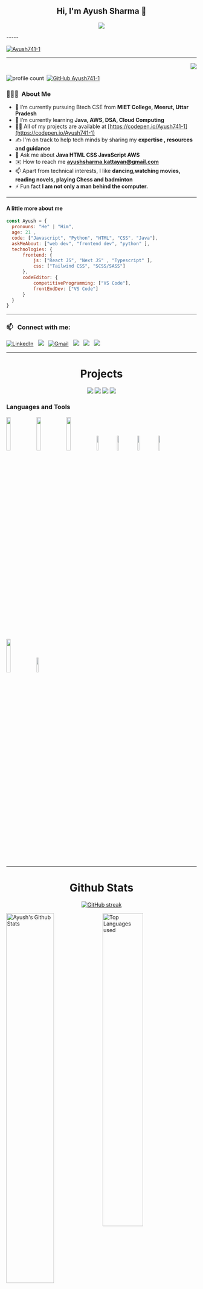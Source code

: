 <h2 align="center">Hi, I'm Ayush Sharma 👋</h2>
<p align="center">
  <a align="center" href="https://github.com/DenverCoder1/readme-typing-svg"><img src="https://readme-typing-svg.herokuapp.com?&font=IBM+Plex+Sans&color=F72EE2&size=25&lines=Welcome+to+my+GitHub+Profile!;I'm+a+Cloud+Architect+,+Java+Programmer" /></a>
</p>
-----

<p align="left"> 
  <a href="https://github.com/ryo-ma/github-profile-trophy">
    <img src="https://github-profile-trophy.vercel.app/?username=Ayush741-1&theme=radical" alt="Ayush741-1" />
  </a>
</p>

-----



<img align="right" src="https://media.giphy.com/media/M9gbBd9nbDrOTu1Mqx/giphy.gif">
<br>
</a>

![profile count](https://komarev.com/ghpvc/?username=Ayush741-1&color=blueviolet)&nbsp;
[![GitHub Ayush741-1](https://img.shields.io/github/followers/Ayush741-1?label=follow&style=social)](https://github.com/Ayush741-1)&nbsp;



### 👨🏻‍💻 &nbsp;About Me

- 🔭 I’m currently pursuing Btech CSE from **MIET College, Meerut, Uttar Pradesh**
- 🌱 I’m currently learning **Java, AWS, DSA, Cloud Computing**
- 👨‍💻 All of my projects are available at [https://codepen.io/Ayush741-1](https://codepen.io/Ayush741-1)
- ✍️ I'm on track to help tech minds by sharing my **expertise , resources and guidance**
- 💬 Ask me about **Java HTML CSS JavaScript AWS**
- ✉️ How to reach me **ayushsharma.kattayan@gmail.com**
- 📫 Apart from technical interests, I like **dancing,watching movies, reading novels, playing Chess and badminton**
- ⚡ Fun fact **I am not only a man behind the computer.**




-----

#### A little more about me
```javascript
const Ayush = {
  pronouns: "He" | "Him",
  age: 21 ,
  code: ["Javascript", "Python", "HTML", "CSS", "Java"],
  askMeAbout: ["web dev", "frontend dev", "python" ],
  technologies: {
      frontend: {
          js: ["React JS", "Next JS" , "Typescript" ],
          css: ["Tailwind CSS", "SCSS/SASS"]
      },
      codeEditor: {
          competitiveProgramming: ["VS Code"],
          frontEndDev: ["VS Code"]
      }
  }
}
```

-----



### 📫 &nbsp; Connect with me:



<a href="https://www.linkedin.com/in/ayush-sharma-80a431178/"><img alt="LinkedIn" src="https://img.shields.io/badge/linkedin%20-%230077B5.svg?&style=flat&logo=linkedin&logoColor=white"/></a> &nbsp;
<a href="https://www.instagram.com/aaayush_sharma_04/"><img src="https://img.shields.io/badge/-@aaayush_sharma_04-E1306C?style=flat&logo=Instagram&logoColor=white"/></a> &nbsp;
<a href="mailto:ayushsharma.kattayan@gmail.com"><img alt="Gmail" src="https://img.shields.io/badge/Gmail-D14836?style=flat&logo=gmail&logoColor=white" /></a> &nbsp;
<a href="https://www.hackerrank.com/profile/ayushsharma_kat1"><img src="https://img.shields.io/badge/-HackerRank-2EC866?style=flat&logo=HackerRank&logoColor=white"/></a> &nbsp;
<a href="https://leetcode.com/u/ayushkattyan04/"><img src="https://img.shields.io/badge/-LeetCode-FFA116?style=flat&logo=LeetCode&logoColor=white"/></a> &nbsp;
<a href="https://www.geeksforgeeks.org/user/ayushnck2wl/"><img src="https://img.shields.io/badge/-geeksforgeeks-2F8D46?style=flat&logo=geeksforgeeks&logoColor=white"/></a> &nbsp;

-----  



<h1 align="center">Projects</h1>

</div>
<div  align="center">
 
<a href="https://avinash201199.github.io/Avinash-Singh/"><img src="https://github-readme-stats.vercel.app/api/pin/?username=avinash201199&repo=Avinash-Singh&show_icons=true&theme=great-gatsby" ></a>
<a href="https://avinash201199.github.io/weather-app/"><img src="https://github-readme-stats.vercel.app/api/pin/?username=avinash201199&repo=weather-app&show_icons=true&theme=great-gatsby" ></a>
<a href="https://ayush741-1.github.io/To-Do-List/"><img src="https://github-readme-stats.vercel.app/api/pin/?username=avinash201199&repo=To-Do-List&show_icons=true&theme=great-gatsby"></a>
<a href="https://meme-generator-three-psi.vercel.app/"><img src="https://github-readme-stats.vercel.app/api/pin/?username=avinash201199&repo=MemeGenerator&show_icons=true&theme=great-gatsby"></a>

</div>



### Languages and Tools

<p>
 
 
  <code><img width="15%" src="https://www.vectorlogo.zone/logos/python/python-ar21.svg"></code>
 <code><img width="15%" src="https://www.vectorlogo.zone/logos/java/java-ar21.svg"></code>
  <code><img width="15%" src="https://www.vectorlogo.zone/logos/google_cloud/google_cloud-ar21.svg"></code>
  <code><img width="10%" src="https://camo.githubusercontent.com/bfe6a48836e87b13a16f1f56f88fee428475c2ac29247992ec9b8bcc7154f881/68747470733a2f2f696d672e736869656c64732e696f2f62616467652f48544d4c352d4533344632363f7374796c653d666f722d7468652d6261646765266c6f676f3d68746d6c35266c6f676f436f6c6f723d7768697465"></code>
 <code><img width="10%" src="https://camo.githubusercontent.com/472c222e8f240a48ae51cd9b082a1b857be809dcd851a25150890c2da50c13a5/68747470733a2f2f696d672e736869656c64732e696f2f62616467652f435353332d3135373242363f7374796c653d666f722d7468652d6261646765266c6f676f3d63737333266c6f676f436f6c6f723d7768697465"></code>
  <code><img width="10%" src="https://camo.githubusercontent.com/77a94341662845d3740986b84d8219c0fd4a0a9e4af8e5411c24cec0faee2129/68747470733a2f2f696d672e736869656c64732e696f2f62616467652f4a6176615363726970742d3332333333303f7374796c653d666f722d7468652d6261646765266c6f676f3d6a617661736372697074266c6f676f436f6c6f723d463744463145"></code>
 <code><img width="10%" src="https://camo.githubusercontent.com/b26699b50f121ded46e4f9f975eb7f48a9eb43e81582986c4b98766592576c01/68747470733a2f2f696d672e736869656c64732e696f2f62616467652f4d7953514c2d3030354338343f7374796c653d666f722d7468652d6261646765266c6f676f3d6d7973716c266c6f676f436f6c6f723d7768697465"></code>
  <code><img width="15%" src="https://www.vectorlogo.zone/logos/amazon_aws/amazon_aws-ar21.svg"></code>
  <code><img width="10%" src="https://camo.githubusercontent.com/7b1b0bcf013f27d9700d574b84824ce2238930c33ae34767df76c5929c306f5c/68747470733a2f2f696d672e736869656c64732e696f2f62616467652f4749542d4534344333303f7374796c653d666f722d7468652d6261646765266c6f676f3d676974266c6f676f436f6c6f723d7768697465"></code>
  
 
 -----
  
</p>



<h1 align="center">Github Stats</h1>

<div align="center">
  
[![GitHub streak](https://github-readme-streak-stats.herokuapp.com/?user=Ayush741-1&theme=highcontrast)](https://github.com/DenverCoder1/github-readme-streak-stats)

 </div>
 
 
<img align="left" alt="Ayush's Github Stats" src="https://github-readme-stats.vercel.app/api?username=Ayush741-1&&show_icons=true&theme=dark" width="50%" />
<img alt="Top Languages used" src="https://github-readme-stats.vercel.app/api/top-langs/?username=Ayush741-1&layout=compact&theme=dark" width="46%" />
<br>
